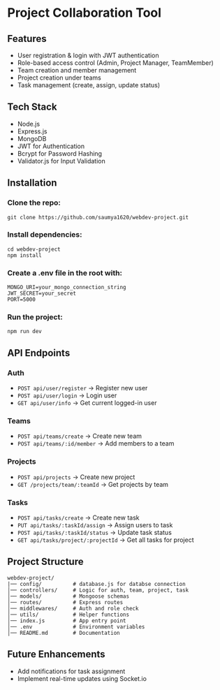 # Project Collaboration Tool

## Features
- User registration & login with JWT authentication
- Role-based access control (Admin, Project Manager, TeamMember)
- Team creation and member management
- Project creation under teams
- Task management (create, assign, update status)

##  Tech Stack
- Node.js
- Express.js
- MongoDB 
- JWT for Authentication
- Bcrypt for Password Hashing
- Validator.js for Input Validation

## Installation

### Clone the repo:
   ```git clone https://github.com/saumya1620/webdev-project.git```
### Install dependencies:
```
cd webdev-project
npm install
```
### Create a .env file in the root with:
```
MONGO_URI=your_mongo_connection_string
JWT_SECRET=your_secret
PORT=5000
```
### Run the project:
```
npm run dev

```

## API Endpoints

### Auth  
- `POST api/user/register` → Register new user
- `POST api/user/login` → Login user
- `GET api/user/info` → Get current logged-in user

### Teams  
- `POST api/teams/create` → Create new team
- `POST api/teams/:id/member` → Add members to a team

### Projects
- `POST api/projects` → Create new project
- `GET /projects/team/:teamId` → Get projects by team

### Tasks
- `POST api/tasks/create` → Create new task
- `PUT api/tasks/:taskId/assign` → Assign users to task
- `POST api/tasks/:taskId/status` → Update task status
- `GET api/tasks/project/:projectId` → Get all tasks for project

## Project Structure
```
webdev-project/
|── config/          # database.js for databse connection
│── controllers/     # Logic for auth, team, project, task
│── models/          # Mongoose schemas
│── routes/          # Express routes
│── middlewares/     # Auth and role check
│── utils/           # Helper functions
│── index.js         # App entry point
│── .env             # Environment variables
│── README.md        # Documentation
```
## Future Enhancements
- Add notifications for task assignment
- Implement real-time updates using Socket.io


